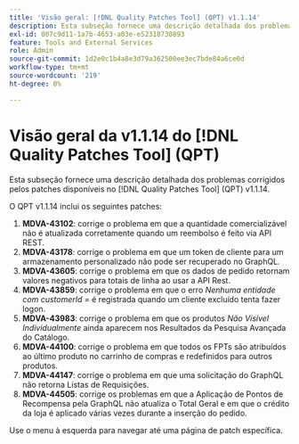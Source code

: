 ```yaml
---
title: 'Visão geral: [!DNL Quality Patches Tool] (QPT) v1.1.14'
description: Esta subseção fornece uma descrição detalhada dos problemas corrigidos pelos patches disponíveis no [!DNL Quality Patches Tool] (QPT) v1.1.14.
exl-id: 007c9d11-1a7b-4653-a03e-e52318730893
feature: Tools and External Services
role: Admin
source-git-commit: 1d2e0c1b4a8e3d79a362500ee3ec7bde84a6ce0d
workflow-type: tm+mt
source-wordcount: '219'
ht-degree: 0%

---
```


# Visão geral da v1.1.14 do [!DNL Quality Patches Tool] (QPT)

Esta subseção fornece uma descrição detalhada dos problemas corrigidos pelos patches disponíveis no [!DNL Quality Patches Tool] (QPT) v1.1.14.

O QPT v1.1.14 inclui os seguintes patches:

1. **MDVA-43102**: corrige o problema em que a quantidade comercializável não é atualizada corretamente quando um reembolso é feito via API REST.
1. **MDVA-43178**: corrige o problema em que um token de cliente para um armazenamento personalizado não pode ser recuperado no GraphQL.
1. **MDVA-43605**: corrige o problema em que os dados de pedido retornam valores negativos para totais de linha ao usar a API Rest.
1. **MDVA-43859**: corrige o problema em que o erro *Nenhuma entidade com customerId =* é registrada quando um cliente excluído tenta fazer logon.
1. **MDVA-43983**: corrige o problema em que os produtos *Não Visível Individualmente* ainda aparecem nos Resultados da Pesquisa Avançada do Catálogo.
1. **MDVA-44100**: corrige o problema em que todos os FPTs são atribuídos ao último produto no carrinho de compras e redefinidos para outros produtos.
1. **MDVA-44147**: corrige o problema em que uma solicitação do GraphQL não retorna Listas de Requisições.
1. **MDVA-44505**: corrige os problemas em que a Aplicação de Pontos de Recompensa pela GraphQL não atualiza o Total Geral e em que o crédito da loja é aplicado várias vezes durante a inserção do pedido.

Use o menu à esquerda para navegar até uma página de patch específica.
